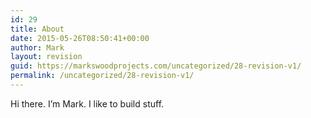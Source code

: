 ```yaml
---
id: 29
title: About
date: 2015-05-26T08:50:41+00:00
author: Mark
layout: revision
guid: https://markswoodprojects.com/uncategorized/28-revision-v1/
permalink: /uncategorized/28-revision-v1/
---
```

Hi there. I&#8217;m Mark. I like to build stuff.